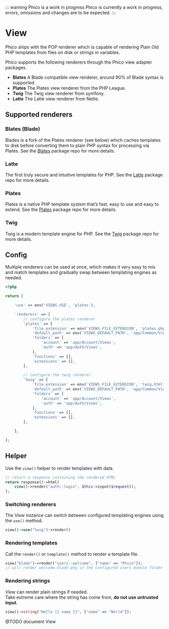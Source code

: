 ::: warning Phico is a work in progress
Phico is currently a work in progress, errors, omissions and changes are to be expected.
:::

# View
Phico ships with the POP renderer which is capable of rendering Plain Old PHP templates from files on disk or strings in variables.

Phico supports the following renderers through the Phico view adapter packages.
- **Blates** A Blade compatible view renderer, around 90% of Blade syntax is supported.
- **Plates** The Plates view renderer from the PHP League.
- **Twig** The Twig view renderer from symfony.
- **Latte** The Latte view renderer from Nette.

## Supported renderers
### Blates (Blade)
Blades is a fork of the Plates renderer (see below) which caches templates to disk before converting them to plain PHP syntax for processing via Plates.
See the [Blates](https://github.com/indgy/blates) package repo for more details.

### Latte
The first truly secure and intuitive templates for PHP.
See the [Latte](https://github.com/phico-php/latte) package repo for more details.

### Plates
Plates is a native PHP template system that’s fast, easy to use and easy to extend.
See the [Plates](https://github.com/phico-php/plates) package repo for more details.

### Twig
Twig is a modern template engine for PHP.
See the [Twig](https://github.com/phico-php/twig) package repo for more details.

## Config
Multiple renderers can be used at once, which makes it very easy to mix and match templates and gradually swap between templating engines as needed.
```php
<?php

return [

    'use' => env('VIEWS_USE', 'plates'),

    'renderers' => [
        // configure the plates renderer
        'plates' => [
            'file_extension' => env('VIEWS_FILE_EXTENSION', 'plates.php'),
            'default_path' => env('VIEWS_DEFAULT_PATH', 'app/Common/Views'),
            'folders' => [
                'account' => 'app/Account/Views',
                'auth' => 'app/Auth/Views',
            ],
            'functions' => [],
            'extensions' => [],
        ],

        // configure the twig renderer
        'twig' => [
            'file_extension' => env('VIEWS_FILE_EXTENSION', 'twig.html'),
            'default_path' => env('VIEWS_DEFAULT_PATH', 'app/Common/Views'),
            'folders' => [
                'account' => 'app/Account/Views',
                'auth' => 'app/Auth/Views',
            ],
            'functions' => [],
            'extensions' => [],
        ],

    ],

];
```
## Helper
Use the `view()` helper to render templates with data.
```php
// return a response containing the rendered HTML
return response()->html(
    view()->render("auth::login", $this->input($request));
);
```

### Switching renderers
The _View_ instance can switch between configured templating engines using the `use()` method.
```php
view()->use("twig")->render()
```

### Rendering templates
Call the `render()` or `template()` method to render a template file.
```php
view("blade")->render("users::welcome", ["name" => "Phico"]);
// will render welcome.blade.php in the configured users module folder
```

### Rendering strings
_View_ can render plain strings if needed.
<br>Take extreme care where the string has come from, **do not use untrusted input**.
```php
view()->string("Hello {{ name }}", ["name" => "World"]);
```


@TODO document View
